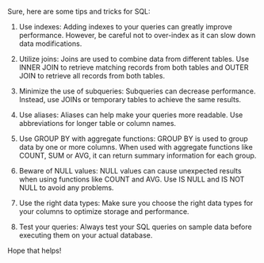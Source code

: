 Sure, here are some tips and tricks for SQL:

1. Use indexes: Adding indexes to your queries can greatly improve performance. However, be careful not to over-index as it can slow down data modifications.

2. Utilize joins: Joins are used to combine data from different tables. Use INNER JOIN to retrieve matching records from both tables and OUTER JOIN to retrieve all records from both tables.

3. Minimize the use of subqueries: Subqueries can decrease performance. Instead, use JOINs or temporary tables to achieve the same results.

4. Use aliases: Aliases can help make your queries more readable. Use abbreviations for longer table or column names.

5. Use GROUP BY with aggregate functions: GROUP BY is used to group data by one or more columns. When used with aggregate functions like COUNT, SUM or AVG, it can return summary information for each group.

6. Beware of NULL values: NULL values can cause unexpected results when using functions like COUNT and AVG. Use IS NULL and IS NOT NULL to avoid any problems.

7. Use the right data types: Make sure you choose the right data types for your columns to optimize storage and performance.

8. Test your queries: Always test your SQL queries on sample data before executing them on your actual database.

Hope that helps!
